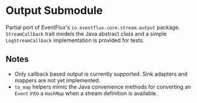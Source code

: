 # Output Submodule

Partial port of EventFlux's `io.eventflux.core.stream.output` package.
`StreamCallback` trait models the Java abstract class and a simple
`LogStreamCallback` implementation is provided for tests.

## Notes

* Only callback based output is currently supported.  Sink adapters and
  mappers are not yet implemented.
* `to_map` helpers mimic the Java convenience methods for converting an
  `Event` into a `HashMap` when a stream definition is available.

